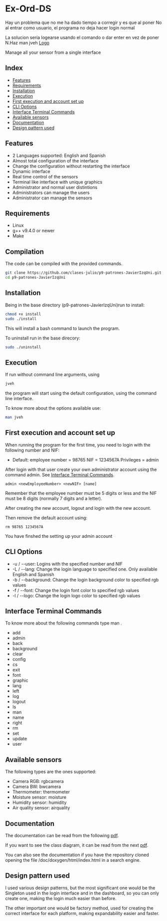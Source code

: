 # Ex-Ord-DS
Hay un problema que no me ha dado tiempo a corregir y es que al poner No al entrar como usuario, el programa no deja hacer login normal

La solucion sería logearse usando el comando o dar enter en vez de poner N.Haz man jveh
[Logo](doc/media/logo.png)

Manage all your sensor from a single interface
## Index
 * [Features](#feature)
 * [Requirements](#requirements)
 * [Installation](#installation)
 * [Execution](#execution)
 * [First execution and account set up](#First-execution-and-account-set-up)
 * [CLI Options](#cli-options)
 * [Interface Terminal Commands](#interface-terminal-commands)
 * [Available sensors](#available-sensors)
 * [Documentation](#documentation)
 * [Design pattern used](#design-pattern-used)

## Features
  * 2 Languages supported: English and Spanish
  * Almost total configuration of the interface
  * Change the configuration without restarting the interface
  * Dynamic interface
  * Real time control of the sensors
  * Terminal like interface with unique graphics
  * Administrator and normal user distintions
  * Administrators can manage the users
  * Administrator can manage the sensors
## Requirements

  * Linux
  * g++ v9.4.0 or newer
  * Make


## Compilation

The code can be compiled with the provided commands.
```bash
git clone https://github.com/clases-julio/p9-patrones-JavierIzqUni.git
cd p9-patrones-JavierIzqUni
```

## Installation
Being in the base directory (p9-patrones-JavierIzqUni)run to install:
```bash
chmod +x install
sudo ./install
```
This will install a bash command to launch the program.

To uninstall run in the base direcory:
```bash
sudo ./uninstall
```

## Execution

If run without command line arguments, using

```bash
jveh
```

the program will start using the default configuration, using the command line interface.


To know more about the options available use:
```bash
man jveh
```

## First execution and account set up 

When running the program for the first time, you need to login with the following number and NIF:
  * Default: employee number = 98765  NIF = 1234567A  Privileges = admin

After login with that user create your own administrator account using the command admin. See [Interface Terminal Commands](#interface-terminal-commands).
```
admin <newEmployeeNumber> <newNIF> [name]
```
Remember that the employee number must be 5 digits or less and the NIF must be 8 digits (normally 7 digits and a letter).

After creating the new account, logout and login with the new account.

Then remove the default account using:
```
rm 98765 1234567A
```
You have finshed the setting up your admin account

## CLI Options
  * -u / --user: Logins with the specified number and NIF
  * -L / --lang: Change the login language to specified one. Only available English and Spanish
  * -b / --background: Change the login background color to specified rgb values
  * -f / --font: Change the login font color to specified rgb values
  * -l / --logo: Change the login logo color to specified rgb values

## Interface Terminal Commands
To know more about the following commands type man <command>.
  * add
  * admin
  * back
  * background
  * clear
  * config
  * cs
  * exit
  * font
  * graphic
  * lang
  * left
  * log
  * logout
  * ls
  * man
  * name
  * right
  * rm
  * set
  * update
  * user

## Available sensors
The following types are the ones supported:
  * Camera RGB: rgbcamera
  * Camera BW: bwcamera
  * Thermometer: thermometer
  * Moisture sensor: moisture
  * Humidity sensor: humidity
  * Air quality sensor: airquality

## Documentation

The documentation can be read from the following [pdf](/doc/doxygen/refman.pdf). 

If you want to see the class diagram, it can be read from the next [pdf](doc/uml/ClassDiagram.pdf).

You can also see the documentation if you have the repository cloned opening the file /doc/doxygen/html/index.html in a search engine.

## Design pattern used
I used various design patterns, but the most significant one would be the Singleton used in the login interface and in the dashboard, so you
can only create one, making the login much easier than before.

The other important one would be factory method, used for creating the correct interface for each platform, making expandability easier and faster.
